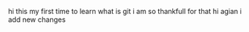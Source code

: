 hi this my first time to learn what is git 
i am so thankfull for that
hi agian i add new changes 

